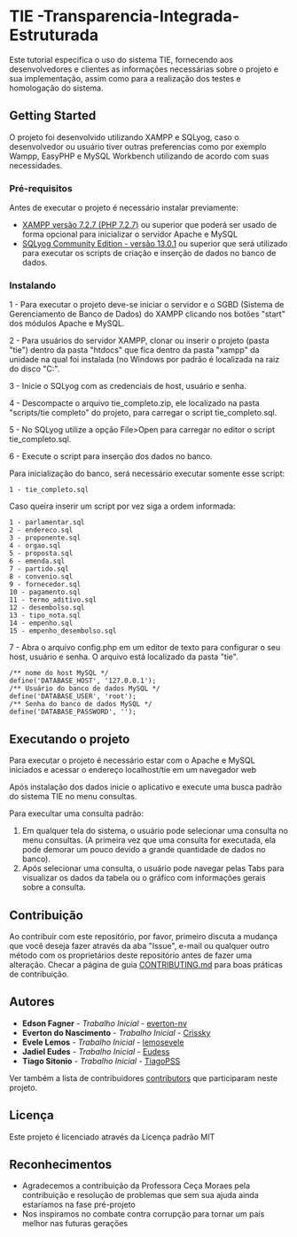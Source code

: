 # TIE -Transparencia-Integrada-Estruturada


Este tutorial especifica o uso do sistema TIE, fornecendo aos desenvolvedores e clientes as informações necessárias sobre o projeto e  sua implementação, assim como para a realização dos testes e homologação do sistema.


## Getting Started

O projeto foi desenvolvido utilizando XAMPP e SQLyog, caso o desenvolvedor ou usuário tiver outras preferencias como por exemplo Wampp, EasyPHP e MySQL Workbench utilizando de acordo com suas necessidades. 

### Pré-requisitos

Antes de executar o projeto é necessário instalar previamente: 

* [XAMPP versão 7.2.7 (PHP 7.2.7)](https://www.apachefriends.org/index.html) ou superior que poderá ser usado de forma opcional para inicializar o servidor Apache e MySQL
* [SQLyog Community Edition - versão 13.0.1](https://github.com/webyog/sqlyog-community/wiki/Downloads) ou superior que será utilizado 
para executar os scripts de criação e inserção de dados no banco de dados.


### Instalando

1 - Para executar o projeto deve-se iniciar o servidor e o SGBD (Sistema de Gerenciamento de Banco de Dados) do XAMPP clicando nos botões "start" dos módulos Apache e MySQL.

2 - Para usuários do servidor XAMPP, clonar ou inserir o projeto (pasta "tie") dentro da pasta "htdocs" que fica dentro da pasta "xampp" da unidade na qual foi instalada (no Windows por padrão é localizada na raiz do disco "C:\".

3 - Inicie o SQLyog com as credenciais de host, usuário e senha.<!-- , recomenda-se utilizar as credenciais padrões. -->

4 - Descompacte o arquivo tie_completo.zip, ele localizado na pasta "scripts/tie completo" do projeto, para carregar o script tie_completo.sql.

5 - No SQLyog utilize a opção File>Open para carregar no editor o script tie_completo.sql.

6 - Execute o script para inserção dos dados no banco.

Para inicialização do banco, será necessário executar somente esse script:

```
1 - tie_completo.sql
```

Caso queira inserir um script por vez siga a ordem informada:

``` 
1 - parlamentar.sql
2 - endereco.sql
3 - proponente.sql
4 - orgao.sql
5 - proposta.sql
6 - emenda.sql
7 - partido.sql
8 - convenio.sql
9 - fornecedor.sql
10 - pagamento.sql
11 - termo_aditivo.sql
12 - desembolso.sql
13 - tipo_nota.sql
14 - empenho.sql
15 - empenho_desembolso.sql
```
7 - Abra o arquivo config.php em um editor de texto para configurar o seu host, usuário e senha. O arquivo está localizado da pasta "tie".

```
/** nome do host MySQL */
define('DATABASE_HOST', '127.0.0.1');
/** Usuário do banco de dados MySQL */
define('DATABASE_USER', 'root');
/** Senha do banco de dados MySQL */
define('DATABASE_PASSWORD', '');
```

## Executando o projeto

Para executar o projeto é necessário estar com o Apache e MySQL iniciados e acessar o endereço localhost/tie em um navegador web

Após instalação dos dados inicie o aplicativo e execute uma busca padrão do sistema TIE no menu consultas.


Para execultar uma consulta padrão: 
1. Em qualquer tela do sistema, o usuário pode selecionar uma consulta no menu consultas. (A primeira vez que uma consulta for executada, ela pode demorar um pouco devido a grande quantidade de dados no banco).
2. Após selecionar uma consulta, o usuário pode navegar pelas Tabs para visualizar os dados da tabela ou o gráfico com informações gerais sobre a consulta.


## Contribuição

Ao contribuir com este repositório, por favor, primeiro discuta a mudança que você deseja fazer através da aba "Issue", e-mail ou qualquer outro método com os proprietários deste repositório antes de fazer uma alteração.
Checar a página de guia [CONTRIBUTING.md](https://gist.github.com/PurpleBooth/b24679402957c63ec426) para boas práticas de contribuição.


## Autores

* **Edson Fagner** - *Trabalho Inicial* - [everton-nv](https://github.com/everton-nv)
* **Everton do Nascimento** - *Trabalho Inicial* - [Crissky](https://github.com/Crissky)
* **Evele Lemos** - *Trabalho Inicial* - [lemosevele](https://github.com/lemosevele)
* **Jadiel Eudes** - *Trabalho Inicial* - [Eudess](https://github.com/Eudess)
* **Tiago Sitonio** - *Trabalho Inicial* - [TiagoPSS](https://github.com/TiagoPSS)

Ver também a lista de contribuidores [contributors](https://github.com//ProjetoDeBD/tie-transparencia-integrada-estruturada/contributors) que participaram neste projeto.

## Licença

Este projeto é licenciado através da Licença padrão MIT

## Reconhecimentos

* Agradecemos a contribuição da Professora Ceça Moraes pela contribuição e resolução de problemas que sem sua ajuda ainda estaríamos na fase pré-projeto
* Nos inspiramos no combate contra corrupção para tornar um país melhor nas futuras gerações
